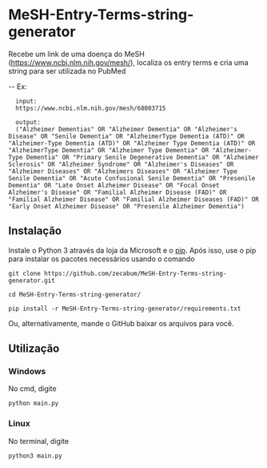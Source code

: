 # MeSH-Entry-Terms-string-generator
Recebe um link de uma doença do MeSH (https://www.ncbi.nlm.nih.gov/mesh/), localiza os entry terms e cria uma string para ser utilizada no PubMed

-- Ex:

      input: 
      https://www.ncbi.nlm.nih.gov/mesh/68003715
      
      output: 
      ("Alzheimer Dementias" OR "Alzheimer Dementia" OR "Alzheimer's Disease" OR "Senile Dementia" OR "AlzheimerType Dementia (ATD)" OR "Alzheimer-Type Dementia (ATD)" OR "Alzheimer Type Dementia (ATD)" OR "AlzheimerType Dementia" OR "Alzheimer Type Dementia" OR "Alzheimer-Type Dementia" OR "Primary Senile Degenerative Dementia" OR "Alzheimer Sclerosis" OR "Alzheimer Syndrome" OR "Alzheimer's Diseases" OR "Alzheimer Diseases" OR "Alzheimers Diseases" OR "Alzheimer Type Senile Dementia" OR "Acute Confusional Senile Dementia" OR "Presenile Dementia" OR "Late Onset Alzheimer Disease" OR "Focal Onset Alzheimer's Disease" OR "Familial Alzheimer Disease (FAD)" OR "Familial Alzheimer Disease" OR "Familial Alzheimer Diseases (FAD)" OR "Early Onset Alzheimer Disease" OR "Presenile Alzheimer Dementia")

## Instalação
Instale o Python 3 através da loja da Microsoft e o [pip](https://pip.pypa.io/en/stable/). Após isso, use o pip para instalar os pacotes necessários usando o comando
```
git clone https://github.com/zecabum/MeSH-Entry-Terms-string-generator.git
```
```
cd MeSH-Entry-Terms-string-generator/
```
```
pip install -r MeSH-Entry-Terms-string-generator/requirements.txt
```
Ou, alternativamente, mande o GitHub baixar os arquivos para você.

## Utilização
### Windows
No cmd, digite
```
python main.py
```
### Linux
No terminal, digite
```
python3 main.py
```
